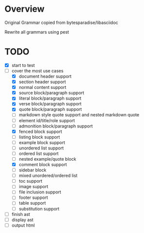 # Overview
Original Grammar copied from bytesparadise/libasciidoc

Rewrite all grammars using pest

# TODO
- [x] start to test
- [ ] cover the most use cases
    - [x] document header support
    - [x] section header support
    - [x] normal content support
    - [x] source block/paragraph support
    - [x] literal block/paragraph support
    - [x] verse block/paragraph support
    - [x] quote block/paragraph support
    - [ ] markdown style quote support and nested markdown quote
    - [ ] element id/title/role support
    - [ ] admonition block/paragraph support
    - [x] fenced block support
    - [ ] listing block support
    - [ ] example block support
    - [ ] unordered list support
    - [ ] ordered list support
    - [ ] nested example/quote block
    - [x] comment block support
    - [ ] sidebar block
    - [ ] mixed unordered/ordered list
    - [ ] toc support
    - [ ] image support
    - [ ] file inclusion support
    - [ ] footer support
    - [ ] table support
    - [ ] substitution support
- [ ] finish ast
- [ ] display ast
- [ ] output html
